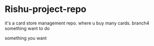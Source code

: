 # Rishu-project-repo
it's a card store management repo.
where u buy many cards.
branch4
something want to do

something you want

